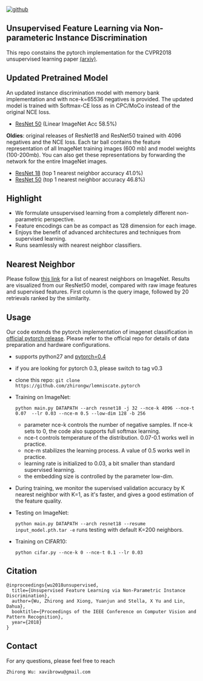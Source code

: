 <a href="https://github.com/JDekun/instdisc" target="_parent"><img src="https://badgen.net/badge/icon/instdisc?icon=github&label=GitHub" alt="github"/></a>
## Unsupervised Feature Learning via Non-parameteric Instance Discrimination

This repo constains the pytorch implementation for the CVPR2018 unsupervised learning paper [(arxiv)](https://arxiv.org/pdf/1805.01978.pdf).

## Updated Pretrained Model

An updated instance discrimination model with memory bank implementation and with nce-k=65536 negatives is provided.
The updated model is trained with Softmax-CE loss as in CPC/MoCo instead of the original NCE loss.

- [ResNet 50](https://frontiers.blob.core.windows.net/pretraining/checkpoints/pil_pretrained_models/lemniscate/lemniscate_resnet50_update.pth) (Linear ImageNet Acc 58.5%)


**Oldies**: original releases of ResNet18 and ResNet50 trained with 4096 negatives and the NCE loss.
Each tar ball contains the feature representation of all ImageNet training images (600 mb) and model weights (100-200mb).
You can also get these representations by forwarding the network for the entire ImageNet images.

- [ResNet 18](https://frontiers.blob.core.windows.net/pretraining/checkpoints/pil_pretrained_models/lemniscate/lemniscate_resnet18.pth) (top 1 nearest neighbor accuracy 41.0%)
- [ResNet 50](https://frontiers.blob.core.windows.net/pretraining/checkpoints/pil_pretrained_models/lemniscate/lemniscate_resnet50.pth) (top 1 nearest neighbor accuracy 46.8%)


## Highlight

- We formulate unsupervised learning from a completely different non-parametric perspective.
- Feature encodings can be as compact as 128 dimension for each image.
- Enjoys the benefit of advanced architectures and techniques from supervised learning.
- Runs seamlessly with nearest neighbor classifiers.

## Nearest Neighbor

Please follow [this link](http://zhirongw.westus2.cloudapp.azure.com/nn.html) for a list of nearest neighbors on ImageNet.
Results are visualized from our ResNet50 model, compared with raw image features and supervised features.
First column is the query image, followed by 20 retrievals ranked by the similarity.

## Usage

Our code extends the pytorch implementation of imagenet classification in [official pytorch release](https://github.com/pytorch/examples/tree/master/imagenet). 
Please refer to the official repo for details of data preparation and hardware configurations.

- supports python27 and [pytorch=0.4](http://pytorch.org)

- if you are looking for pytorch 0.3, please switch to tag v0.3

- clone this repo: `git clone https://github.com/zhirongw/lemniscate.pytorch`

- Training on ImageNet:

  `python main.py DATAPATH --arch resnet18 -j 32 --nce-k 4096 --nce-t 0.07  --lr 0.03 --nce-m 0.5 --low-dim 128 -b 256 `

  - parameter nce-k controls the number of negative samples. If nce-k sets to 0, the code also supports full softmax learning.
  - nce-t controls temperature of the distribution. 0.07-0.1 works well in practice.
  - nce-m stabilizes the learning process. A value of 0.5 works well in practice.
  - learning rate is initialized to 0.03, a bit smaller than standard supervised learning.
  - the embedding size is controlled by the parameter low-dim.

- During training, we monitor the supervised validation accuracy by K nearest neighbor with K=1, as it's faster, and gives a good estimation of the feature quality.

- Testing on ImageNet:

  `python main.py DATAPATH --arch resnet18 --resume input_model.pth.tar -e` runs testing with default K=200 neighbors.

- Training on CIFAR10:

  `python cifar.py --nce-k 0 --nce-t 0.1 --lr 0.03`


## Citation

```
@inproceedings{wu2018unsupervised,
  title={Unsupervised Feature Learning via Non-Parametric Instance Discrimination},
  author={Wu, Zhirong and Xiong, Yuanjun and Stella, X Yu and Lin, Dahua},
  booktitle={Proceedings of the IEEE Conference on Computer Vision and Pattern Recognition},
  year={2018}
}
```

## Contact

For any questions, please feel free to reach 
```
Zhirong Wu: xavibrowu@gmail.com
```
